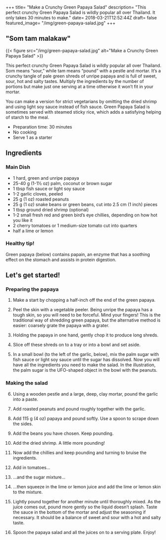 +++
title= "Make a Crunchy Green Papaya Salad"
description= "This perfect crunchy Green Papaya Salad is wildly popular all over Thailand. It only takes 30 minutes to make."
date= 2018-03-21T12:52:44Z
draft= false
featured_image= "/img/green-papaya-salad.jpg"
+++

## "Som tam malakaw"

{{< figure src="/img/green-papaya-salad.jpg" alt="Make a Crunchy Green Papaya Salad" >}}

This perfect crunchy Green Papaya Salad is wildly popular all over Thailand. Som means “sour,” while tam means “pound” with a pestle and mortar. It’s a crunchy tangle of pale green shreds of unripe papaya and is full of sweet, sour, hot and salty tastes. Multiply the ingredients by the number of portions but make just one serving at a time otherwise it won’t fit in your mortar.

You can make a version for strict vegetarians by omitting the dried shrimp and using light soy sauce instead of fish sauce. Green Papaya Salad is sometimes served with steamed sticky rice, which adds a satisfying helping of starch to the meal.

- Preparation time: 30 minutes
- No cooking
- Serve 1 as a starter

## Ingredients

### Main Dish

- 1 hard, green and unripe papaya
- 25-40 g (1-1½ oz) palm, coconut or brown sugar
- 1 tbsp fish sauce or light soy sauce
- 1-2 garlic cloves, peeled
- 25 g (1 oz) roasted peanuts
- 25 g (1 oz) snake beans or green beans, cut into 2.5 cm (1 inch) pieces
- 1 tbsp ground dried shrimp (optional)
- 1-2 small fresh red and green bird’s eye chillies, depending on how hot you like it
- 2 cherry tomatoes or 1 medium-size tomato cut into quarters
- half a lime or lemon

### Healthy tip!
Green papaya (below) contains papain, an enzyme that has a soothing effect on the stomach and assists in protein digestion.

## Let's get started!

### Preparing the papaya

1. Make a start by chopping a half-inch off the end of the green papaya.

2. Peel the skin with a vegetable peeler. Being unripe the papaya has a tough skin, so you will need to be forceful. Mind your fingers! This is the traditional way of shredding green papaya, but the alternative method is easier: coarsely grate the papaya with a grater.

3. Holding the papaya in one hand, gently chop it to produce long shreds.

4. Slice off these shreds on to a tray or into a bowl and set aside.

5. In a small bowl (to the left of the garlic, below), mix the palm sugar with fish sauce or light soy sauce until the sugar has dissolved. Now you will have all the ingredients you need to make the salad. In the illustration, the palm sugar is the UFO-shaped object in the bowl with the peanuts.

### Making the salad

6. Using a wooden pestle and a large, deep, clay mortar, pound the garlic into a paste.

7. Add roasted peanuts and pound roughly together with the garlic.

8. Add 115 g (4 oz) papaya and pound softly. Use a spoon to scrape down the sides.

9. Add the beans you have chosen. Keep pounding.

10. Add the dried shrimp. A little more pounding!

11. Now add the chillies and keep pounding and turning to bruise the ingredients.

12. Add in tomatoes…

13. …and the sugar mixture…

14. …then squeeze in the lime or lemon juice and add the lime or lemon skin to the mixture.

15. Lightly pound together for another minute until thoroughly mixed. As the juice comes out, pound more gently so the liquid doesn’t splash. Taste the sauce in the bottom of the mortar and adjust the seasoning if necessary. It should be a balance of sweet and sour with a hot and salty taste.

16. Spoon the papaya salad and all the juices on to a serving plate. Enjoy!
